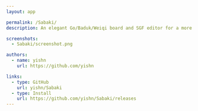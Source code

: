 ```yaml
---
layout: app

permalink: /Sabaki/
description: An elegant Go/Baduk/Weiqi board and SGF editor for a more civilized age.

screenshots:
  - Sabaki/screenshot.png

authors:
  - name: yishn
    url: https://github.com/yishn

links:
  - type: GitHub
    url: yishn/Sabaki
  - type: Install
    url: https://github.com/yishn/Sabaki/releases
---
```

